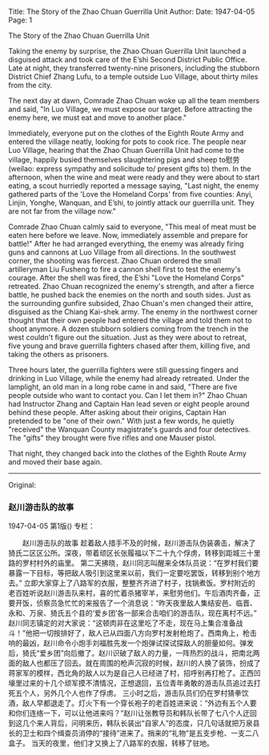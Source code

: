 Title: The Story of the Zhao Chuan Guerrilla Unit
Author:
Date: 1947-04-05
Page: 1

The Story of the Zhao Chuan Guerrilla Unit

Taking the enemy by surprise, the Zhao Chuan Guerrilla Unit launched a disguised attack and took care of the E’shi Second District Public Office. Late at night, they transferred twenty-nine prisoners, including the stubborn District Chief Zhang Lufu, to a temple outside Luo Village, about thirty miles from the city.

The next day at dawn, Comrade Zhao Chuan woke up all the team members and said, "In Luo Village, we must expose our target. Before attracting the enemy here, we must eat and move to another place."

Immediately, everyone put on the clothes of the Eighth Route Army and entered the village neatly, looking for pots to cook rice. The people near Luo Village, hearing that the Zhao Chuan Guerrilla Unit had come to the village, happily busied themselves slaughtering pigs and sheep to慰劳 (weilao: express sympathy and solicitude to/ present gifts to) them. In the afternoon, when the wine and meat were ready and they were about to start eating, a scout hurriedly reported a message saying, "Last night, the enemy gathered parts of the 'Love the Homeland Corps' from five counties: Anyi, Linjin, Yonghe, Wanquan, and E’shi, to jointly attack our guerrilla unit. They are not far from the village now."

Comrade Zhao Chuan calmly said to everyone, "This meal of meat must be eaten here before we leave. Now, immediately assemble and prepare for battle!" After he had arranged everything, the enemy was already firing guns and cannons at Luo Village from all directions. In the southwest corner, the shooting was fiercest. Zhao Chuan ordered the small artilleryman Liu Fusheng to fire a cannon shell first to test the enemy's courage. After the shell was fired, the E’shi "Love the Homeland Corps" retreated. Zhao Chuan recognized the enemy's strength, and after a fierce battle, he pushed back the enemies on the north and south sides. Just as the surrounding gunfire subsided, Zhao Chuan's men changed their attire, disguised as the Chiang Kai-shek army. The enemy in the northwest corner thought that their own people had entered the village and told them not to shoot anymore. A dozen stubborn soldiers coming from the trench in the west couldn't figure out the situation. Just as they were about to retreat, five young and brave guerrilla fighters chased after them, killing five, and taking the others as prisoners.

Three hours later, the guerrilla fighters were still guessing fingers and drinking in Luo Village, while the enemy had already retreated. Under the lamplight, an old man in a long robe came in and said, "There are five people outside who want to contact you. Can I let them in?" Zhao Chuan had Instructor Zhang and Captain Han lead seven or eight people around behind these people. After asking about their origins, Captain Han pretended to be "one of their own." With just a few words, he quietly "received" the Wanquan County magistrate's guards and four detectives. The "gifts" they brought were five rifles and one Mauser pistol.

That night, they changed back into the clothes of the Eighth Route Army and moved their base again.



<hr /> 

Original: 


### 赵川游击队的故事

1947-04-05
第1版()
专栏：

　　赵川游击队的故事
    趁着敌人措手不及的时候，赵川游击队伪装袭击，解决了猗氏二区区公所。深夜，带着顽区长张履福以下二十九个俘虏，转移到距城三十里路的罗村村外的庙里。
    第二天拂晓，赵川同志叫醒来全体队员说：“在罗村我们要暴露一下目标，等把敌人吸引到这里来以前，我们一定要吃罢饭，转移到别个地方去。”
    立即大家穿上了八路军的衣服，整整齐齐进了村子，找锅煮饭。罗村附近的老百姓听说赵川游击队来村，喜的忙着杀猪宰羊，来慰劳他们。午后酒肉齐备，正要开饭，侦察员急忙忙的来报告了一个消息说：“昨天夜里敌人集结安邑、临晋、永和、万泉、猗氏五个县的‘爱乡团’各一部来合击咱们的游击队，现在离村不远。”
    赵川同志镇定的对大家说：“这顿肉非在这里吃了不走，现在马上集合准备战斗！”他把一切按排好了，敌人已从四面八方向罗村发射枪炮了。西南角上，枪击响的最凶，赵川命令小炮手刘福胜先发一个炮弹试探试探敌人的胆量如何。弹发后，猗氏“爱乡团”向后撤了。赵川识破了敌人的力量，一阵热烈的战斗，把南北两面的敌人也都压了回去。就在周围的枪声沉寂的时候，赵川的人换了装饰，扮成了蒋家军的模样，西北角的敌人以为是自己人已经进了村，招呼别再打枪了。正西凹壕里过来的十几个顽军摸不清情况，正想退回，五位青年勇敢的游击队员追过去打死五个人，另外几个人也作了俘虏。
    三小时之后，游击队员们仍在罗村猜拳饮酒，敌人早都退走了。灯火下有一个穿长袍子的老百姓进来说：“外边有五个人要和你们连络一下，可以让他进来吗？”赵川让张教导员和韩队长带了七八个人迂回到这几个来人背后，问明来历，韩队长装出“自家人”的态度，只几句话就把万泉县长的卫士和四个缉查员消停的“接待”进来了。捎来的“礼物”是五支步枪、一支二八盒子。
    当天的夜里，他们才又换上了八路军的衣服，转移了驻地。
